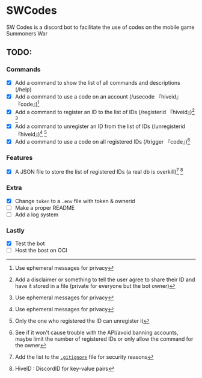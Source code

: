 # SWCodes
SW Codes is a discord bot to facilitate the use of codes on the mobile game Summoners War


## TODO:
### Commands
- [x] Add a command to show the list of all commands and descriptions (/help)
- [x] Add a command to use a code on an account (/usecode 『hiveid』 『code』)[^5]
- [x] Add a command to register an ID to the list of IDs (/registerid 『hiveid』)[^1] [^5]
- [x] Add a command to unregister an ID from the list of IDs (/unregisterid 『hiveid』)[^5] [^6]
- [x] Add a command to use a code on all registered IDs (/trigger 『code』)[^2]

### Features
- [x] A JSON file to store the list of registered IDs (a real db is overkill)[^3] [^4]

### Extra
- [x] Change `token` to a `.env` file with token & ownerid
- [ ] Make a proper README
- [ ] Add a log system

### Lastly
- [x] Test the bot
- [ ] Host the bost on OCI

[^1]: Add a disclaimer or something to tell the user agree to share their ID and have it stored in a file (private for everyone but the bot owner)
[^2]: See if it won't cause trouble with the API/avoid banning accounts, maybe limit the number of registered IDs or only allow the command for the owner 
[^3]: Add the list to the [`.gitignore`](./.gitignore) file for security reasons
[^4]: HiveID : DiscordID for key-value pairs
[^5]: Use ephemeral messages for privacy
[^6]: Only the one who registered the ID can unregister it